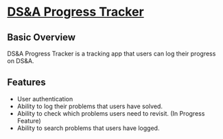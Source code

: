 # [DS&A Progress Tracker](http://dsa-progress-tracker.s3-website.us-east-2.amazonaws.com/)

## Basic Overview
DS&A Progress Tracker is a tracking app that users can log their progress on DS&A.  

## Features

* User authentication 
* Ability to log their problems that users have solved. 
* Ability to check which problems users need to revisit. 
(In Progress Feature)
* Ability to search problems that users have logged.